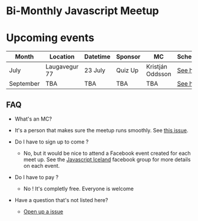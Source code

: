 # Bi-Monthly Javascript Meetup

# Upcoming events

| Month     | Location      | Datetime | Sponsor | MC               | Schedule               |
|-----------|---------------|----------|---------|------------------|------------------------|
| July      | Laugavegur 77 | 23 July  | Quiz Up | Kristján Oddsson | [See here](2015/07.md) |
| September | TBA           | TBA      | TBA     | TBA              | [See here](2015/09.md) |

## FAQ

- What's an MC?
 - It's a person that makes sure the meetup runs smoothly. See
   [this issue](https://github.com/jsis/monthly-meetup/issues/5).


- Do I have to sign up to come ?
  - No, but it would be nice to attend a Facebook event created for each meet up. See the [Javascript Iceland](https://www.facebook.com/groups/nodejsis/) facebook group for more details on each event.

  
- Do I have to pay ?
  - No ! It's completly free. Everyone is welcome
 
- Have a question that's not listed here?
  - [Open up a issue](https://github.com/jsis/monthly-meetup/issues/new)
